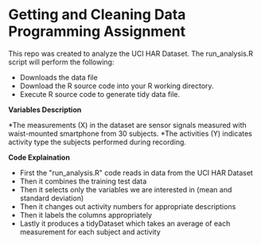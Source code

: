 # Getting and Cleaning Data Programming Assignment

This repo was created to analyze the UCI HAR Dataset. The run_analysis.R script will perform the following:

* Downloads the data file
* Download the R source code into your R working directory.
* Execute R source code to generate tidy data file.

__Variables Description__

*The measurements (X) in the dataset are sensor signals measured with waist-mounted smartphone from 30 subjects.
*The activities (Y) indicates activity type the subjects performed during recording.

__Code Explaination__

* First the "run_analysis.R" code reads in data from the UCI HAR Dataset
* Then it combines the training test data
* Then it selects only the variables we are interested in (mean and standard deviation)
* Then it changes out activity numbers for appropriate descriptions
* Then it labels the columns appropriately
* Lastly it produces a tidyDataset which takes an average of each measurement for each subject and activity
